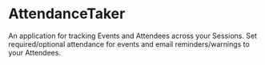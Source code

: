 # AttendanceTaker

An application for tracking Events and Attendees across your Sessions. Set required/optional attendance for events and email reminders/warnings to your Attendees.
